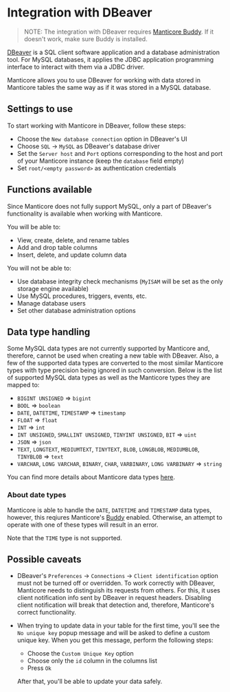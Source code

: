 # Integration with DBeaver

> NOTE: The integration with DBeaver requires [Manticore Buddy](../Installation/Manticore_Buddy.md). If it doesn't work, make sure Buddy is installed.

[DBeaver](https://dbeaver.io/) is a SQL client software application and a database administration tool. For MySQL databases, it applies the JDBC application programming interface to interact with them via a JDBC driver.

Manticore allows you to use DBeaver for working with data stored in Manticore tables the same way as if it was stored in a MySQL database.

## Settings to use

To start working with Manticore in DBeaver, follow these steps:

- Choose the `New database connection` option in DBeaver's UI
- Choose `SQL` -> `MySQL` as DBeaver's database driver
- Set the `Server host` and `Port` options corresponding to the host and port of your Manticore instance (keep the `database` field empty)
- Set `root/<empty password>` as authentication credentials


## Functions available

Since Manticore does not fully support MySQL, only a part of DBeaver's functionality is available when working with Manticore.

You will be able to:
- View, create, delete, and rename tables
- Add and drop table columns
- Insert, delete, and update column data

You will not be able to:
- Use database integrity check mechanisms (`MyISAM` will be set as the only storage engine available)
- Use MySQL procedures, triggers, events, etc.
- Manage database users
- Set other database administration options


## Data type handling

Some MySQL data types are not currently supported by Manticore and, therefore, cannot be used when creating a new table with DBeaver. Also, a few of the supported data types are converted to the most similar Manticore types with type precision being ignored in such conversion. Below is the list of supported MySQL data types as well as the Manticore types they are mapped to:

- `BIGINT UNSIGNED` => `bigint`
- `BOOL` => `boolean`
- `DATE`, `DATETIME`, `TIMESTAMP`  => `timestamp`
- `FLOAT` => `float`
- `INT` => `int`
- `INT UNSIGNED`, `SMALLINT UNSIGNED`, `TINYINT UNSIGNED`, `BIT` => `uint`
- `JSON` => `json`
- `TEXT`, `LONGTEXT`, `MEDIUMTEXT`, `TINYTEXT`, `BLOB`, `LONGBLOB`, `MEDIUMBLOB`, `TINYBLOB`  => `text`
- `VARCHAR`, `LONG VARCHAR`, `BINARY`, `CHAR`, `VARBINARY`, `LONG VARBINARY`  => `string`

You can find more details about Manticore data types [here](Creating_a_table/Data_types.md#Data-types).

### About date types

Manticore is able to handle the `DATE`, `DATETIME` and `TIMESTAMP` data types, however, this reqiures Manticore's [Buddy](Starting_the_server/Docker.md#Manticore-Columnar-Library-and-Manticore-Buddy) enabled. Otherwise, an attempt to operate with one of these types will result in an error.

Note that the `TIME` type is not supported.

## Possible caveats

- DBeaver's `Preferences` -> `Connections` -> `Client identification` option must not be turned off or overridden.
  To work correctly with DBeaver, Manticore needs to distinguish its requests from others. For this, it uses client notification info sent by DBeaver in request headers. Disabling client notification will break that detection and, therefore, Manticore's correct functionality.

- When trying to update data in your table for the first time, you'll see the `No unique key` popup message and will be asked to define a custom unique key.
  When you get this message, perform the following steps:

  - Choose the `Custom Unique Key` option
  - Choose only the `id` column in the columns list
  - Press `Ok`

  After that, you'll be able to update your data safely.
